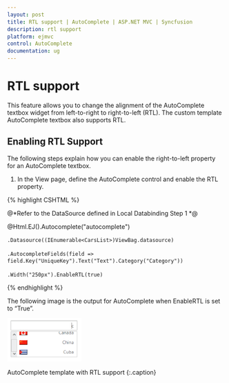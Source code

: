 ```yaml
---
layout: post
title: RTL support | AutoComplete | ASP.NET MVC | Syncfusion
description: rtl support
platform: ejmvc
control: AutoComplete
documentation: ug
---
```


# RTL support

This feature allows you to change the alignment of the AutoComplete textbox widget from left-to-right to right-to-left (RTL). The custom template AutoComplete textbox also supports RTL. 

## Enabling RTL Support

The following steps explain how you can enable the right-to-left property for an AutoComplete textbox.



1. In the View page, define the AutoComplete control and enable the RTL property.


{% highlight CSHTML %}


@*Refer to the DataSource defined in Local Databinding Step 1 *@

@Html.EJ().Autocomplete("autocomplete")

    .Datasource((IEnumerable<CarsList>)ViewBag.datasource)

    .AutocompleteFields(field => field.Key("UniqueKey").Text("Text").Category("Category"))

    .Width("250px").EnableRTL(true)

{% endhighlight %}



The following image is the output for AutoComplete when EnableRTL is set to “True”.



![](RTL-support_images/RTL-support_img1.png)

AutoComplete template with RTL support
{:.caption}

